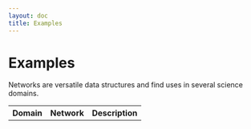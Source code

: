 ```yaml
---
layout: doc
title: Examples
---
```


# Examples

Networks are versatile data structures and find uses in several science domains.



<table class="table">
<tr><th>Domain</th><th>Network</th><th>Description</th></tr>
</table>

